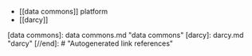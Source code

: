- [[data commons]] platform
- [[darcy]]

[//begin]: # "Autogenerated link references for markdown compatibility"
[data commons]: data commons.md "data commons"
[darcy]: darcy.md "darcy"
[//end]: # "Autogenerated link references"

